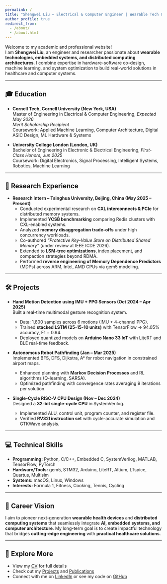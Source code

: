 ```yaml
---
permalink: /
title: "Shengwei Liu – Electrical & Computer Engineer | Wearable Tech & Distributed Systems Researcher"
author_profile: true
redirect_from: 
  - /about/
  - /about.html
---
```


Welcome to my academic and professional website!  
I am **Shengwei Liu**, an engineer and researcher passionate about **wearable technologies, embedded systems, and distributed computing architectures**. I combine expertise in hardware-software co-design, machine learning, and system optimization to build real-world solutions in healthcare and computer systems.

---

## 🎓 Education
- **Cornell Tech, Cornell University (New York, USA)**  
  Master of Engineering in Electrical & Computer Engineering, *Expected May 2026*  
  *Merit Scholarship Recipient*  
  Coursework: Applied Machine Learning, Computer Architecture, Digital ASIC Design, ML Hardware & Systems  

- **University College London (London, UK)**  
  Bachelor of Engineering in Electronic & Electrical Engineering, *First-Class Honors, Jun 2025*  
  Coursework: Digital Electronics, Signal Processing, Intelligent Systems, Robotics, Machine Learning  

---

## 🔬 Research Experience
- **Research Intern – Tsinghua University, Beijing, China (May 2025 – Present)**  
  - Conducted experimental research on **CXL interconnects & PCIe** for distributed memory systems.  
  - Implemented **YCSB benchmarking** comparing Redis clusters with CXL-enabled systems.  
  - Analyzed **memory disaggregation trade-offs** under high concurrency workloads.  
  - Co-authored *“Protective Key-Value Store on Distributed Shared Memory”* (under review at IEEE ICDE 2026).  
  - Extended to **LSM-tree optimizations**, index placement, and compaction strategies beyond RDMA.  
  - Performed **reverse engineering of Memory Dependence Predictors** (MDPs) across ARM, Intel, AMD CPUs via gem5 modeling.  

---

## 🛠️ Projects
- **Hand Motion Detection using IMU + PPG Sensors (Oct 2024 – Apr 2025)**  
  Built a real-time multimodal gesture recognition system.  
  - Data: 1,800 samples across 6 motions (IMU + 4-channel PPG).  
  - Trained **stacked LSTM (25-15-10 units)** with TensorFlow → 94.05% accuracy, F1 = 0.94.  
  - Deployed quantized models on **Arduino Nano 33 IoT** with LiteRT and BLE real-time feedback.  

- **Autonomous Robot Pathfinding (Jan – Mar 2025)**  
  Implemented BFS, DFS, Dijkstra, A* for robot navigation in constrained airport maps.  
  - Enhanced planning with **Markov Decision Processes** and RL algorithms (Q-learning, SARSA).  
  - Optimized pathfinding with convergence rates averaging 9 iterations per solution.  

- **Single-Cycle RISC-V CPU Design (Nov – Dec 2024)**  
  Designed a **32-bit single-cycle CPU** in SystemVerilog.  
  - Implemented ALU, control unit, program counter, and register file.  
  - Verified **RV32I instruction set** with cycle-accurate simulation and GTKWave analysis.  

---

## 💻 Technical Skills
- **Programming:** Python, C/C++, Embedded C, SystemVerilog, MATLAB, TensorFlow, PyTorch  
- **Hardware/Tools:** gem5, STM32, Arduino, LiteRT, Altium, LTspice, Quartus, Multisim  
- **Systems:** macOS, Linux, Windows  
- **Interests:** Formula 1, Fitness, Cooking, Tennis, Cycling  

---

## 🎯 Career Vision
I aim to pioneer next-generation **wearable health devices** and **distributed computing systems** that seamlessly integrate **AI, embedded systems, and computer architecture**. My long-term goal is to create impactful technology that bridges **cutting-edge engineering** with **practical healthcare solutions**.  

---

## 📄 Explore More
- View my [CV](/cv/) for full details  
- Check out my [Projects](/portfolio/) and [Publications](/publications/)  
- Connect with me on [LinkedIn](https://www.linkedin.com/in/shengwei127/) or see my code on [GitHub](https://github.com/sl3597)  
